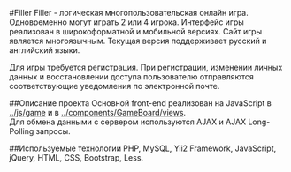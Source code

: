 #Filler
Filler - логическая многопользовательская онлайн игра.  
Одновременно могут играть 2 или 4 игрока. Интерфейс игры реализован в широкоформатной и мобильной версиях. Сайт игры является многоязычным. Текущая версия поддерживает русский и английский языки.

Для игры требуется регистрация. При регистрации, изменении личных данных и восстановлении доступа пользователю отправляются соответствующие уведомления по электронной почте.

##Описание проекта
Основной front-end реализован на JavaScript в [../js/game](https://github.com/Dinsy/Filler-2/tree/master/js/game) и в [../components/GameBoard/views](https://github.com/Dinsy/Filler-2/tree/master/js/game).  
Для обмена данными с сервером используются AJAX и AJAX Long-Polling запросы.

##Используемые технологии
PHP, MySQL, Yii2 Framework, JavaScript, jQuery, HTML, CSS, Bootstrap, Less.
